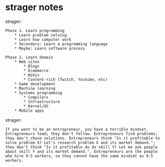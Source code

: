 # strager notes

strager:

    Phase 1. Learn programming
        * Learn problem solving
        * Learn how computer work
        * Secondary: Learn a programming language
        * Maybe: Learn software process

    Phase 2. Learn domain
        * Web sites
            * Blogs
            * Ecommerce
            * Wikis
            * Content-rich (Twitch, Youtube, etc)
        * Game development
        * Machine learning
        * Systems programming
            * Compilers
            * Infrastructure
            * Kernel/OS
        * Mobile apps

strager:

	If you want to be an entrepreneur, you have a terrible mindset. Entrepreneurs lead; they don't follow. Entrepreneurs find problems; they don't chase solutions. Entrepreneurs think "Is it profitable to solve problem X? Let's research problem X and its market demand."; they don't think "Is it profitable do do skill Y? Let me ask people about skill Y and its market demand.". Entrepreneurs are the people who hire 9-5 workers, so they cannot have the same mindset as 9-5 workers.
